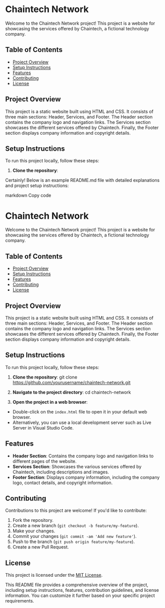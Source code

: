 # Chaintech Network

Welcome to the Chaintech Network project! This project is a website for showcasing the services offered by Chaintech, a fictional technology company.

## Table of Contents
- [Project Overview](#project-overview)
- [Setup Instructions](#setup-instructions)
- [Features](#features)
- [Contributing](#contributing)
- [License](#license)

## Project Overview

This project is a static website built using HTML and CSS. It consists of three main sections: Header, Services, and Footer. The Header section contains the company logo and navigation links. The Services section showcases the different services offered by Chaintech. Finally, the Footer section displays company information and copyright details.

## Setup Instructions

To run this project locally, follow these steps:

1. **Clone the repository**: 

Certainly! Below is an example README.md file with detailed explanations and project setup instructions:

markdown
Copy code
# Chaintech Network

Welcome to the Chaintech Network project! This project is a website for showcasing the services offered by Chaintech, a fictional technology company.

## Table of Contents
- [Project Overview](#project-overview)
- [Setup Instructions](#setup-instructions)
- [Features](#features)
- [Contributing](#contributing)
- [License](#license)

## Project Overview

This project is a static website built using HTML and CSS. It consists of three main sections: Header, Services, and Footer. The Header section contains the company logo and navigation links. The Services section showcases the different services offered by Chaintech. Finally, the Footer section displays company information and copyright details.

## Setup Instructions

To run this project locally, follow these steps:

1. **Clone the repository**: 
git clone https://github.com/yourusername/chaintech-network.git

2. **Navigate to the project directory**: 
cd chaintech-network

3. **Open the project in a web browser**:
- Double-click on the `index.html` file to open it in your default web browser.
- Alternatively, you can use a local development server such as Live Server in Visual Studio Code.

## Features

- **Header Section**: Contains the company logo and navigation links to different pages of the website.
- **Services Section**: Showcases the various services offered by Chaintech, including descriptions and images.
- **Footer Section**: Displays company information, including the company logo, contact details, and copyright information.

## Contributing

Contributions to this project are welcome! If you'd like to contribute:

1. Fork the repository.
2. Create a new branch (`git checkout -b feature/my-feature`).
3. Make your changes.
4. Commit your changes (`git commit -am 'Add new feature'`).
5. Push to the branch (`git push origin feature/my-feature`).
6. Create a new Pull Request.

## License

This project is licensed under the [MIT License](LICENSE).

This README file provides a comprehensive overview of the project, including setup instructions, features, contribution guidelines, and license information. You can customize it further based on your specific project requirements.
